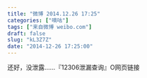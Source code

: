 ```yaml
---
title: "微博 2014.12.26 17:25"
categories: ["嘀咕"]
tags: ["来自微博 weibo.com"]
draft: false
slug: "kL3Z7Z"
date: "2014-12-26 17:25:00"
---
```


<p>还好，没泄露……『12306泄漏查询』O网页链接 ​​​​</p>
